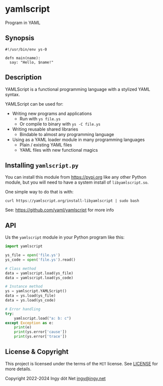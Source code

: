 yamlscript
==========

Program in YAML


## Synopsis

```
#!/usr/bin/env ys-0

defn main(name):
  say: "Hello, $name!"
```


## Description

YAMLScript is a functional programming language with a stylized YAML syntax.

YAMLScript can be used for:

* Writing new programs and applications
  * Run with `ys file.ys`
  * Or compile to binary with `ys -C file.ys`
* Writing reusable shared libraries
  * Bindable to almost any programming language
* Using as a YAML loader module in many programming languages
  * Plain / existing YAML files
  * YAML files with new functional magics


## Installing `yamlscript.py`

You can install this module from https://pypi.org like any other Python module,
but you will need to have a system install of `libyamlscript.so`.

One simple way to do that is with:

```
curl https://yamlscript.org/install-libyamlscript | sudo bash
```

See: https://github.com/yaml/yamlscript for more info


## API

Us the `yamlscript` module in your Python program like this:

```python
import yamlscript

ys_file = open('file.ys')
ys_code = open('file.ys').read()

# Class method
data = yamlscript.load(ys_file)
data = yamlscript.load(ys_code)

# Instance method
ys = yamlscript.YAMLScript()
data = ys.load(ys_file)
data = ys.load(ys_code)

# Error handling
try:
    yamlscript.load("a: b: c")
except Exception as e:
    print(e)
    print(ys.error['cause'])
    print(ys.error['trace'])
```


## License & Copyright

This project is licensed under the terms of the `MIT` license.
See [LICENSE](https://github.com/yaml/pyyaml-future/blob/main/LICENSE) for
more details.

Copyright 2022-2024 Ingy döt Net <ingy@ingy.net>
